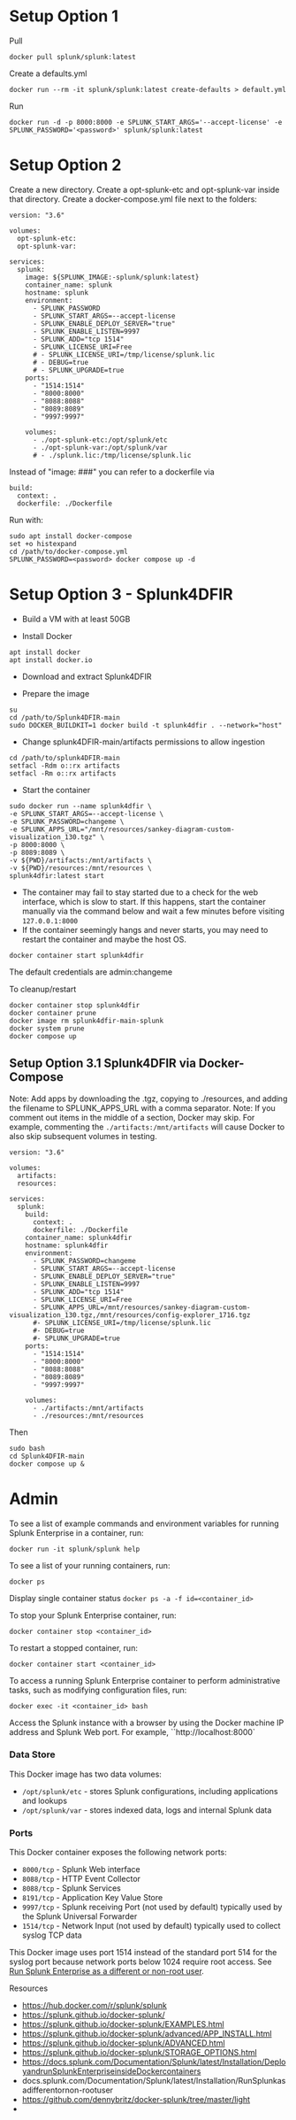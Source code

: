 # Setup Option 1
Pull
```
docker pull splunk/splunk:latest
```

Create a defaults.yml
```
docker run --rm -it splunk/splunk:latest create-defaults > default.yml
```

Run
```
docker run -d -p 8000:8000 -e SPLUNK_START_ARGS='--accept-license' -e SPLUNK_PASSWORD='<password>' splunk/splunk:latest
```

# Setup Option 2
Create a new directory.
Create a opt-splunk-etc and opt-splunk-var inside that directory.
Create a docker-compose.yml file next to the folders:

```
version: "3.6"

volumes:
  opt-splunk-etc:
  opt-splunk-var:

services:
  splunk:
    image: ${SPLUNK_IMAGE:-splunk/splunk:latest}
    container_name: splunk
    hostname: splunk
    environment:
      - SPLUNK_PASSWORD
      - SPLUNK_START_ARGS=--accept-license
      - SPLUNK_ENABLE_DEPLOY_SERVER="true"
      - SPLUNK_ENABLE_LISTEN=9997
      - SPLUNK_ADD="tcp 1514"
      - SPLUNK_LICENSE_URI=Free
      # - SPLUNK_LICENSE_URI=/tmp/license/splunk.lic
      # - DEBUG=true
      # - SPLUNK_UPGRADE=true
    ports:
      - "1514:1514"
      - "8000:8000"
      - "8088:8088"
      - "8089:8089"
      - "9997:9997"

    volumes:
      - ./opt-splunk-etc:/opt/splunk/etc
      - ./opt-splunk-var:/opt/splunk/var
      # - ./splunk.lic:/tmp/license/splunk.lic
```

Instead of "image: ###" you can refer to a dockerfile via
```
build:
  context: .
  dockerfile: ./Dockerfile
```

Run with:
```
sudo apt install docker-compose
set +o histexpand
cd /path/to/docker-compose.yml
SPLUNK_PASSWORD=<password> docker compose up -d
```

# Setup Option 3 - Splunk4DFIR
- Build a VM with at least 50GB

- Install Docker
```
apt install docker
apt install docker.io
```

- Download and extract Splunk4DFIR

- Prepare the image
```
su
cd /path/to/Splunk4DFIR-main
sudo DOCKER_BUILDKIT=1 docker build -t splunk4dfir . --network="host"
```

- Change splunk4DFIR-main/artifacts permissions to allow ingestion
```
cd /path/to/splunk4DFIR-main
setfacl -Rdm o::rx artifacts
setfacl -Rm o::rx artifacts
```

- Start the container
```
sudo docker run --name splunk4dfir \
-e SPLUNK_START_ARGS=--accept-license \
-e SPLUNK_PASSWORD=changeme \
-e SPLUNK_APPS_URL="/mnt/resources/sankey-diagram-custom-visualization_130.tgz" \
-p 8000:8000 \
-p 8089:8089 \
-v ${PWD}/artifacts:/mnt/artifacts \
-v ${PWD}/resources:/mnt/resources \
splunk4dfir:latest start
```

  - The container may fail to stay started due to a check for the web interface, which is slow to start. If this happens, start the container manually via the command below and wait a few minutes before visiting ```127.0.0.1:8000``` 
  - If the container seemingly hangs and never starts, you may need to restart the container and maybe the host OS.
```
docker container start splunk4dfir
```
The default credentials are admin:changeme

To cleanup/restart
```
docker container stop splunk4dfir
docker container prune
docker image rm splunk4dfir-main-splunk
docker system prune
docker compose up
```

## Setup Option 3.1 Splunk4DFIR via Docker-Compose
Note: Add apps by downloading the .tgz, copying to ./resources, and adding the filename to SPLUNK_APPS_URL with a comma separator.
Note: If you comment out items in the middle of a section, Docker may skip. For example, commenting the ```./artifacts:/mnt/artifacts``` will cause Docker to also skip subsequent volumes in testing.
```
version: "3.6"

volumes:
  artifacts:
  resources:

services:
  splunk:
    build:
      context: .
      dockerfile: ./Dockerfile
    container_name: splunk4dfir
    hostname: splunk4dfir
    environment:
      - SPLUNK_PASSWORD=changeme
      - SPLUNK_START_ARGS=--accept-license
      - SPLUNK_ENABLE_DEPLOY_SERVER="true"
      - SPLUNK_ENABLE_LISTEN=9997
      - SPLUNK_ADD="tcp 1514"
      - SPLUNK_LICENSE_URI=Free
      - SPLUNK_APPS_URL=/mnt/resources/sankey-diagram-custom-visualization_130.tgz,/mnt/resources/config-explorer_1716.tgz
      #- SPLUNK_LICENSE_URI=/tmp/license/splunk.lic
      #- DEBUG=true
      #- SPLUNK_UPGRADE=true
    ports:
      - "1514:1514"
      - "8000:8000"
      - "8088:8088"
      - "8089:8089"
      - "9997:9997"

    volumes:
      - ./artifacts:/mnt/artifacts
      - ./resources:/mnt/resources
```
Then
```
sudo bash
cd Splunk4DFIR-main
docker compose up &
```



# Admin

To see a list of example commands and environment variables for running Splunk Enterprise in a container, run:

```docker run -it splunk/splunk help```

To see a list of your running containers, run:

```docker ps```

Display single container status
```docker ps -a -f id=<container_id>```

To stop your Splunk Enterprise container, run:

```docker container stop <container_id>```

To restart a stopped container, run:

```docker container start <container_id>```

To access a running Splunk Enterprise container to perform administrative tasks, such as modifying configuration files, run:

```docker exec -it <container_id> bash```

Access the Splunk instance with a browser by using the Docker machine IP address and Splunk Web port. For example, ``http://localhost:8000`


### Data Store
This Docker image has two data volumes:
- ```/opt/splunk/etc``` - stores Splunk configurations, including applications and lookups
- ```/opt/splunk/var``` - stores indexed data, logs and internal Splunk data

### Ports

This Docker container exposes the following network ports:

* `8000/tcp` - Splunk Web interface
* `8088/tcp` - HTTP Event Collector
* `8088/tcp` - Splunk Services
* `8191/tcp` - Application Key Value Store
* `9997/tcp` - Splunk receiving Port (not used by default) typically used by the Splunk Universal Forwarder
* `1514/tcp` - Network Input (not used by default) typically used to collect syslog TCP data

This Docker image uses port 1514 instead of the standard port 514 for the syslog port because network ports below 1024 require root access. See [Run Splunk Enterprise as a different or non-root user](http://docs.splunk.com/Documentation/Splunk/latest/Installation/RunSplunkasadifferentornon-rootuser).



Resources
- https://hub.docker.com/r/splunk/splunk
- https://splunk.github.io/docker-splunk/
- https://splunk.github.io/docker-splunk/EXAMPLES.html
- https://splunk.github.io/docker-splunk/advanced/APP_INSTALL.html
- https://splunk.github.io/docker-splunk/ADVANCED.html
- https://splunk.github.io/docker-splunk/STORAGE_OPTIONS.html
- https://docs.splunk.com/Documentation/Splunk/latest/Installation/DeployandrunSplunkEnterpriseinsideDockercontainers
- docs.splunk.com/Documentation/Splunk/latest/Installation/RunSplunkasadifferentornon-rootuser
- https://github.com/dennybritz/docker-splunk/tree/master/light
- 